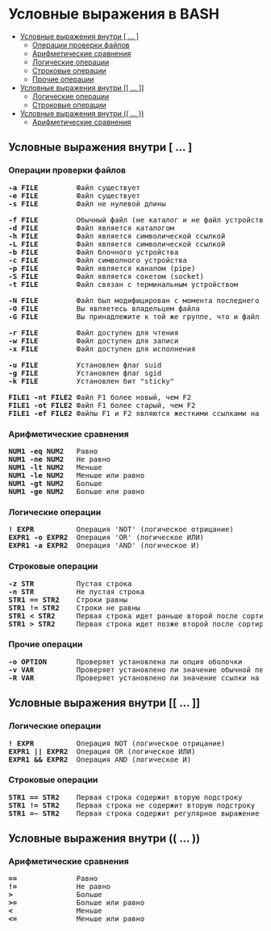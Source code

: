 # Условные выражения в BASH
   * [Условные выражения внутри [ ... ]](#условные-выражения-внутри---)
      * [Операции проверки файлов](#операции-проверки-файлов)
      * [Арифметические сравнения](#арифметические-сравнения)
      * [Логические операции](#логические-операции)
      * [Строковые операции](#строковые-операции)
      * [Прочие операции](#прочие-операции)
   * [Условные выражения внутри [[ ... ]]](#условные-выражения-внутри----1)
      * [Логические операции](#логические-операции)
      * [Строковые операции](#строковые-операции)
   * [Условные выражения внутри (( ... ))](#условные-выражения-внутри----2)
      * [Арифметические сравнения](#арифметические-сравнения)

## Условные выражения внутри [ ... ]

### Операции проверки файлов
<pre>
<b>-a FILE</b>         Файл существует
<b>-e FILE</b>         Файл существует
<b>-s FILE</b>         Файл не нулевой длины

<b>-f FILE</b>         Обычный файл (не каталог и не файл устройства)
<b>-d FILE</b>         Файл является каталогом
<b>-h FILE</b>         Файл является символической ссылкой
<b>-L FILE</b>         Файл является символической ссылкой
<b>-b FILE</b>         Файл блочного устройства
<b>-c FILE</b>         Файл символного устройства
<b>-p FILE</b>         Файл является каналом (pipe)
<b>-S FILE</b>         Файл является сокетом (socket)
<b>-t FILE</b>         Файл связан с терминальным устройством

<b>-N FILE</b>         Файл был модифицирован с момента последнего чтения
<b>-O FILE</b>         Вы являетесь владельцем файла
<b>-G FILE</b>         Вы принадлежите к той же группе, что и файл

<b>-r FILE</b>         Файл доступен для чтения
<b>-w FILE</b>         Файл доступен для записи
<b>-x FILE</b>         Файл доступен для исполнения

<b>-u FILE</b>         Установлен флаг suid
<b>-g FILE</b>         Установлен флаг sgid
<b>-k FILE</b>         Установлен бит "sticky"

<b>FILE1 -nt FILE2</b> Файл F1 более новый, чем F2
<b>FILE1 -ot FILE2</b> Файл F1 более старый, чем F2
<b>FILE1 -ef FILE2</b> Файлы F1 и F2 являются жесткими ссылками на один и тот же файл
</pre>

### Арифметические сравнения
<pre>
<b>NUM1 -eq NUM2</b>   Равно
<b>NUM1 -ne NUM2</b>   Не равно
<b>NUM1 -lt NUM2</b>   Меньше
<b>NUM1 -le NUM2</b>   Меньше или равно
<b>NUM1 -gt NUM2</b>   Больше
<b>NUM1 -ge NUM2</b>   Больше или равно
</pre>

### Логические операции
<pre>
<b>! EXPR</b>          Операция 'NOT' (логическое отрицание)
<b>EXPR1 -o EXPR2</b>  Операция 'OR' (логическое ИЛИ)
<b>EXPR1 -a EXPR2</b>  Операция 'AND' (логическое И)
</pre>

### Строковые операции
<pre>
<b>-z STR</b>          Пустая строка
<b>-n STR</b>          Не пустая строка
<b>STR1 == STR2</b>    Строки равны
<b>STR1 != STR2</b>    Строки не равны
<b>STR1 &lt; STR2</b>     Первая строка идет раньше второй после сортировки (в кодах ASCII)
<b>STR1 &gt; STR2</b>     Первая строка идет позже второй после сортировки (в кодах ASCII)
</pre>

### Прочие операции
<pre>
<b>-o OPTION</b>       Проверяет установлена ли опция оболочки
<b>-v VAR</b>          Проверяет установлено ли значение обычной переменной
<b>-R VAR</b>          Проверяет установлено ли значение ссылки на переменную
</pre>

## Условные выражения внутри [[ ... ]]

### Логические операции
<pre>
<b>! EXPR</b>          Операция NOT (логическое отрицание)
<b>EXPR1 || EXPR2</b>  Операция OR (логическое ИЛИ)
<b>EXPR1 && EXPR2</b>  Операция AND (логическое И)
</pre>

### Строковые операции
<pre>
<b>STR1 == STR2</b>    Первая строка содержит вторую подстроку
<b>STR1 != STR2</b>    Первая строка не содержит вторую подстроку
<b>STR1 =~ STR2</b>    Первая строка содержит регулярное выражение из второй подстроки
</pre>

## Условные выражения внутри (( ... ))

### Арифметические сравнения
<pre>
<b>==</b>              Равно
<b>!=</b>              Не равно
<b>&gt;</b>               Больше
<b>&gt;=</b>              Больше или равно
<b>&lt;</b>               Меньше
<b>&lt;=</b>              Меньше или равно
</pre>
